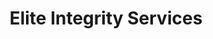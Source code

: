 ---
title: "Elite Integrity Services"
url: /ponoka-county/elite-integrity-services/
shop: agrarian
---